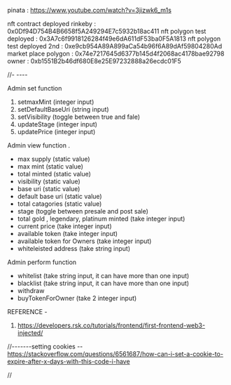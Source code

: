 pinata : https://www.youtube.com/watch?v=3jizwk6_m1s

nft contract deployed rinkeby : 0x0Df94D754B4B6658f5A249294E7c5932b18ac411 
nft polygon test deployed : 0x3A7c6f9918126284f49e6dA611dF53ba0F5A1813
nft polygon test deployed 2nd : 0xe9cb954A89A899aCa54b96f6A89dAf59804280Ad
market place polygon : 0x74e7217645d6377b145d4f2068ac4178bae92798
owner  : 0xb1551B2b46df680E8e25E97232888a26ecdc01F5

//- ----

Admin set function 
1. setmaxMint (integer input)
2. setDefaultBaseUri (string input)
3. setVisibility (toggle between true and fale)
4. updateStage (integer input)
5. updatePrice (integer input)



Admin view function .
* max supply (static value)
* max mint (static value)
* total minted (static value)
* visibility (static value)
* base uri (static value)
* default base uri (static value)
* total catagories (static value)
* stage (toggle between presale and post sale)
* total gold , legendary, platinum minted (take integer input)
* current price (take integer input)
* available token (take integer input)
* available token for Owners (take integer input)
* whiteleisted address (take string input)

Admin perform function 

* whitelist (take string input, it can have more than one input)
* blacklist (take string input, it can have more than one input)
* withdraw 
* buyTokenForOwner (take 2 integer input)


REFERENCE - 
1. https://developers.rsk.co/tutorials/frontend/first-frontend-web3-injected/


//-------setting cookies --
https://stackoverflow.com/questions/6561687/how-can-i-set-a-cookie-to-expire-after-x-days-with-this-code-i-have

//